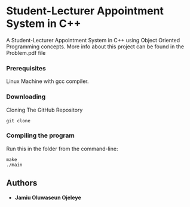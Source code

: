 # Student-Lecturer Appointment System in C++

A Student-Lecturer Appointment System in C++ using Object Oriented Programming concepts. More info about this project can be found in the Problem.pdf file

### Prerequisites
Linux Machine with gcc compiler.

### Downloading
Cloning The GitHub Repository

```
git clone 
```
### Compiling the program
Run this in the folder from the command-line:

```
make
./main
```

## Authors
* **Jamiu Oluwaseun Ojeleye** 